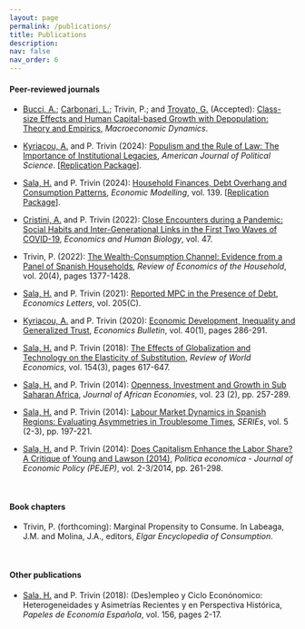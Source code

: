 ```yaml
---
layout: page
permalink: /publications/
title: Publications
description: 
nav: false
nav_order: 6
---
```


<!-- _pages/publications.md -->


<h4>Peer-reviewed journals</h4>

- [Bucci, A.](https://www.unimi.it/it/ugov/person/alberto-bucci); [Carbonari, L.](https://economia.uniroma2.it/faculty/129/carbonari-lorenzo); Trivin, P.; and [Trovato, G.](https://economia.uniroma2.it/faculty/77/trovato-giovanni) (Accepted): [Class-size Effects and Human Capital-based Growth with Depopulation: Theory and Empirics](https://ceistorvergata.it/RePEc/rpaper/RP575.pdf), *Macroeconomic Dynamics*.

 - [Kyriacou, A.](https://www.udg.edu/ca/directori/pagina-personal?ID=2001744&language=es-ES) and P. Trivin (2024): [Populism and the Rule of Law: The Importance of Institutional Legacies](https://onlinelibrary.wiley.com/doi/full/10.1111/ajps.12935), *American Journal of Political Science*.  [[Replication Package](https://dataverse.harvard.edu/dataset.xhtml?persistentId=doi:10.7910/DVN/LUXWMV)].
  
 - [Sala, H.](https://espainnova.uab.cat/es/hector_sala) and P. Trivin (2024): [Household Finances, Debt Overhang and Consumption Patterns](https://www.sciencedirect.com/science/article/pii/S0264999324001937), *Economic Modelling*, vol. 139. [[Replication Package](https://data.mendeley.com/datasets/3mt2h3f4cj/2)].

 - [Cristini, A.](https://didattica-rubrica.unibg.it/ugov/person/3083) and P. Trivin (2022): [Close Encounters during a Pandemic: Social Habits and Inter-Generational Links in the First Two Waves of COVID-19](https://www.sciencedirect.com/science/article/pii/S1570677X22000764), *Economics and Human Biology*, vol. 47.

 - Trivin, P. (2022): [The Wealth-Consumption Channel: Evidence from a Panel of Spanish Households](https://link.springer.com/article/10.1007/s11150-021-09586-3), *Review of Economics of the Household*, vol. 20(4), pages 1377-1428.

 - [Sala, H.](https://espainnova.uab.cat/es/hector_sala) and P. Trivin (2021): [Reported MPC in the Presence of Debt](https://www.sciencedirect.com/science/article/pii/S0165176521002068), *Economics Letters*, vol. 205(C).

 - [Kyriacou, A.](https://www.udg.edu/ca/directori/pagina-personal?ID=2001744&language=es-ES) and P. Trivin (2020): [Economic Development, Inequality and Generalized Trust](http://www.accessecon.com/Pubs/EB/2020/Volume40/EB-20-V40-I1-P26.pdf), *Economics Bulletin*, vol. 40(1), pages 286-291.

 - [Sala, H.](https://espainnova.uab.cat/es/hector_sala) and P. Trivin (2018): [The Effects of Globalization and Technology on the Elasticity of Substitution](https://link.springer.com/article/10.1007/s10290-018-0315-7), *Review of World Economics*, vol. 154(3), pages 617-647.

 - [Sala, H.](https://espainnova.uab.cat/es/hector_sala) and P. Trivin (2014): [Openness, Investment and Growth in Sub Saharan Africa](https://academic.oup.com/jae/article-abstract/23/2/257/675146?redirectedFrom=fulltext), *Journal of African Economies*, vol. 23 (2), pp. 257-289.

 - [Sala, H.](https://espainnova.uab.cat/es/hector_sala) and P. Trivin (2014): [Labour Market Dynamics in Spanish Regions: Evaluating Asymmetries in Troublesome Times](https://link.springer.com/article/10.1007/s13209-014-0106-x), *SERIEs*, vol. 5 (2-3), pp. 197-221.

 - [Sala, H.](https://espainnova.uab.cat/es/hector_sala) and P. Trivin (2014): [Does Capitalism Enhance the Labor Share? A Critique of Young and Lawson (2014)](https://www.rivisteweb.it/doi/10.1429/80195), *Politica economica - Journal of Economic Policy (PEJEP)*, vol. 2-3/2014, pp. 261-298.

<br>

<h4>Book chapters</h4>

 - Trivin, P. (forthcoming): Marginal Propensity to Consume. In Labeaga, J.M. and Molina, J.A., editors, *Elgar Encyclopedia of Consumption*.

<br>

<h4>Other publications</h4>

 - [Sala, H.](https://espainnova.uab.cat/es/hector_sala) and P. Trivin (2018): (Des)empleo y Ciclo Econónomico: Heterogeneidades y Asimetrías Recientes y en Perspectiva Histórica, *Papeles de Economía Española*, vol. 156, pages 2-17.